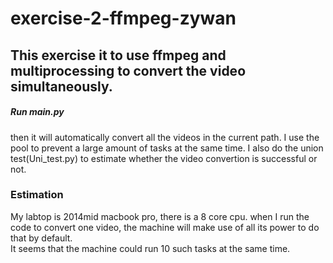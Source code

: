 # exercise-2-ffmpeg-zywan
## This exercise it to use ffmpeg and multiprocessing to convert the video simultaneously.       
##### Run main.py  
then it will automatically convert all the videos in the current path. I use the pool to prevent a large amount of tasks at the same time. I also do the union test(Uni_test.py) to estimate whether the video convertion is successful or not.
### Estimation     
My labtop is 2014mid macbook pro, there is a 8 core cpu. when I run the code to convert one video, the machine will make use of all its power to do that by default.   
It seems that the machine could run 10 such tasks at the same time.   
